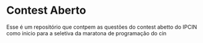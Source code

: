 # Contest Aberto
Esse é um repositório que contpem as questões do contest abetto do IPCIN como inicio para a seletiva da maratona de programação do cin 
